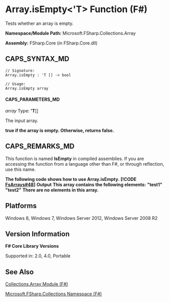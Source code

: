 # Array.isEmpty<'T> Function (F#)

Tests whether an array is empty.

**Namespace/Module Path:** Microsoft.FSharp.Collections.Array

**Assembly:** FSharp.Core (in FSharp.Core.dll)


## CAPS_SYNTAX_MD

```
// Signature:
Array.isEmpty : 'T [] -> bool

// Usage:
Array.isEmpty array
```

#### CAPS_PARAMETERS_MD
*array*
Type: **'T**[[]](http://msdn.microsoft.com/en-us/library/def20292-9aae-4596-9275-b94e594f8493)


The input array.



**true if the array is empty. Otherwise, returns false.**
## CAPS_REMARKS_MD
This function is named **IsEmpty** in compiled assemblies. If you are accessing the function from a language other than F#, or through reflection, use this name.

**The following code shows how to use Array.isEmpty.**
**[!CODE [FsArrays#48](../CodeSnippet/VS_Snippets_Fsharp/fsarrays/FSharp/fs/program.fs#48)]**
**Output**
**This array contains the following elements:**
**"test1" "test2"**
**There are no elements in this array.**
## Platforms
Windows 8, Windows 7, Windows Server 2012, Windows Server 2008 R2


## Version Information
**F# Core Library Versions**

Supported in: 2.0, 4.0, Portable




## See Also
[Collections.Array Module &#40;F&#35;&#41;](Collections.Array+Module+%28F%23%29.md)

[Microsoft.FSharp.Collections Namespace &#40;F&#35;&#41;](Microsoft.FSharp.Collections+Namespace+%28F%23%29.md)

